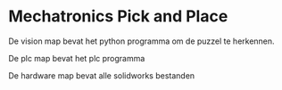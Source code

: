 # Mechatronics Pick and Place

De vision map bevat het python programma om de puzzel te herkennen.

De plc map bevat het plc programma

De hardware map bevat alle solidworks bestanden